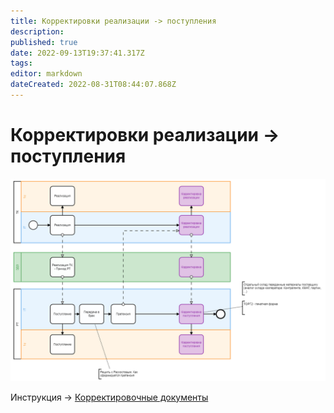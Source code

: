 ```yaml
---
title: Корректировки реализации -> поступления
description: 
published: true
date: 2022-09-13T19:37:41.317Z
tags: 
editor: markdown
dateCreated: 2022-08-31T08:44:07.868Z
---
```


# Корректировки реализации -> поступления

![](<../../../../assets/image (689).png>)

Инструкция -> [Корректировочные документы](korrektirovochnye-dokumenty.md)
